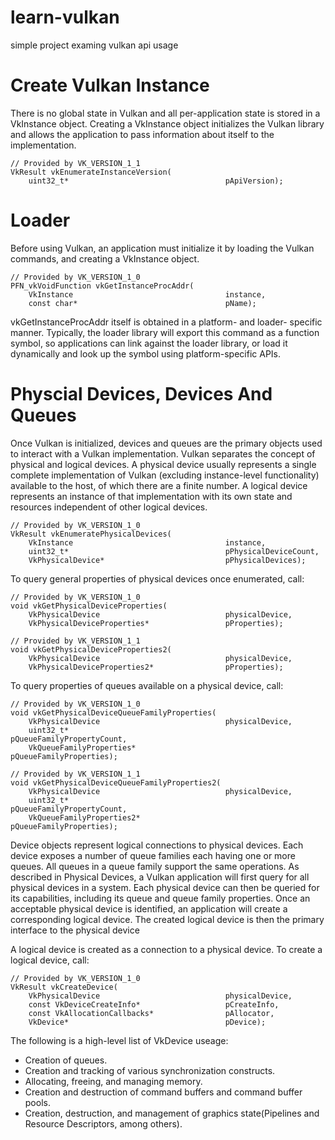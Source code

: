 # learn-vulkan
simple project examing vulkan api usage

# Create Vulkan Instance
There is no global state in Vulkan and all per-application state is stored in a VkInstance object. Creating a VkInstance object initializes the Vulkan library and allows the application to pass information about itself to the implementation.
```
// Provided by VK_VERSION_1_1
VkResult vkEnumerateInstanceVersion(
    uint32_t*                                   pApiVersion);
```

# Loader
Before using Vulkan, an application must initialize it by loading the Vulkan commands, and creating a VkInstance object.
```
// Provided by VK_VERSION_1_0
PFN_vkVoidFunction vkGetInstanceProcAddr(
    VkInstance                                  instance,
    const char*                                 pName);
```
vkGetInstanceProcAddr itself is obtained in a platform- and loader- specific manner. Typically, the loader library will export this command as a function symbol, so applications can link against the loader library, or load it dynamically and look up the symbol using platform-specific APIs.


# Physcial Devices, Devices And Queues
Once Vulkan is initialized, devices and queues are the primary objects used to interact with a Vulkan implementation.
Vulkan separates the concept of physical and logical devices. A physical device usually represents a single complete implementation of Vulkan (excluding instance-level functionality) available to the host, of which there are a finite number. A logical device represents an instance of that implementation with its own state and resources independent of other logical devices.
```
// Provided by VK_VERSION_1_0
VkResult vkEnumeratePhysicalDevices(
    VkInstance                                  instance,
    uint32_t*                                   pPhysicalDeviceCount,
    VkPhysicalDevice*                           pPhysicalDevices);
```
To query general properties of physical devices once enumerated, call:
```
// Provided by VK_VERSION_1_0
void vkGetPhysicalDeviceProperties(
    VkPhysicalDevice                            physicalDevice,
    VkPhysicalDeviceProperties*                 pProperties);

// Provided by VK_VERSION_1_1
void vkGetPhysicalDeviceProperties2(
    VkPhysicalDevice                            physicalDevice,
    VkPhysicalDeviceProperties2*                pProperties);
```
To query properties of queues available on a physical device, call:
```
// Provided by VK_VERSION_1_0
void vkGetPhysicalDeviceQueueFamilyProperties(
    VkPhysicalDevice                            physicalDevice,
    uint32_t*                                   pQueueFamilyPropertyCount,
    VkQueueFamilyProperties*                    pQueueFamilyProperties);

// Provided by VK_VERSION_1_1
void vkGetPhysicalDeviceQueueFamilyProperties2(
    VkPhysicalDevice                            physicalDevice,
    uint32_t*                                   pQueueFamilyPropertyCount,
    VkQueueFamilyProperties2*                   pQueueFamilyProperties);
```

Device objects represent logical connections to physical devices. Each device exposes a number of queue families each having one or more queues. All queues in a queue family support the same operations.
As described in Physical Devices, a Vulkan application will first query for all physical devices in a system. Each physical device can then be queried for its capabilities, including its queue and queue family properties. Once an acceptable physical device is identified, an application will create a corresponding logical device. The created logical device is then the primary interface to the physical device

A logical device is created as a connection to a physical device. To create a logical device, call:
```
// Provided by VK_VERSION_1_0
VkResult vkCreateDevice(
    VkPhysicalDevice                            physicalDevice,
    const VkDeviceCreateInfo*                   pCreateInfo,
    const VkAllocationCallbacks*                pAllocator,
    VkDevice*                                   pDevice);
```
The following is a high-level list of VkDevice useage:
- Creation of queues.
- Creation and tracking of various synchronization constructs.
- Allocating, freeing, and managing memory.
- Creation and destruction of command buffers and command buffer pools.
- Creation, destruction, and management of graphics state(Pipelines and Resource Descriptors, among others).